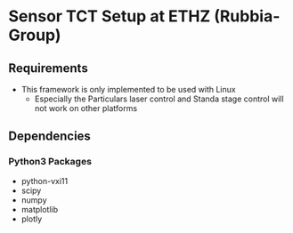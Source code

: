 # Sensor TCT Setup at ETHZ (Rubbia-Group)

## Requirements
- This framework is only implemented to be used with Linux
  - Especially the Particulars laser control and Standa stage control will not work on other platforms

## Dependencies

### Python3 Packages
- python-vxi11
- scipy
- numpy
- matplotlib
- plotly

